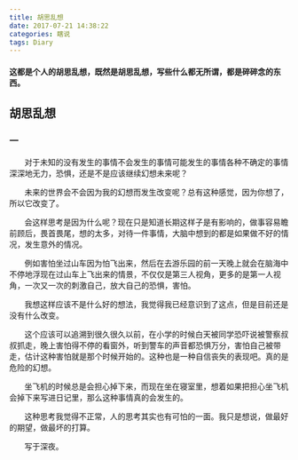 ```yaml
---
title: 胡思乱想
date: 2017-07-21 14:38:22
categories: 瞎说
tags: Diary
---
```

#### 这都是个人的胡思乱想，既然是胡思乱想，写些什么都无所谓，都是碎碎念的东西。
<!-- more --> 
## 胡思乱想
### 一
&#160; &#160; &#160; &#160;对于未知的没有发生的事情不会发生的事情可能发生的事情各种不确定的事情深深地无力，恐惧，还是不是应该继续幻想未来呢？

&#160; &#160; &#160; &#160;未来的世界会不会因为我的幻想而发生改变呢？总有这种感觉，因为你想了，所以它改变了。

&#160; &#160; &#160; &#160;会这样思考是因为什么呢？现在只是知道长期这样子是有影响的，做事容易瞻前顾后，畏首畏尾，想的太多，对待一件事情，大脑中想到的都是如果做不好的情况，发生意外的情况。

&#160; &#160; &#160; &#160;例如害怕坐过山车因为怕飞出来，然后在去游乐园的前一天晚上就会在脑海中不停地浮现在过山车上飞出来的情景，不仅仅是第三人视角，更多的是第一人视角，一次又一次的刺激自己，放大自己的恐惧，害怕。

&#160; &#160; &#160; &#160;我想这样应该不是什么好的想法，我觉得我已经意识到了这点，但是目前还是没有什么改变。

&#160; &#160; &#160; &#160;这个应该可以追溯到很久很久以前，在小学的时候白天被同学恐吓说被警察叔叔抓走，晚上害怕得不停的看窗外，听到警车的声音都恐惧万分，害怕自己被带走，估计这种害怕就是那个时候开始的。这种也是一种自信丧失的表现吧。真的是危险的幻想。

&#160; &#160; &#160; &#160;坐飞机的时候总是会担心掉下来，而现在坐在寝室里，想着如果把担心坐飞机会掉下来写进日记里，那么这种事情真的会发生的。

&#160; &#160; &#160; &#160;这种思考我觉得不正常，人的思考其实也有可怕的一面。我只是想说，做最好的期望，做最坏的打算。

&#160; &#160; &#160; &#160;写于深夜。